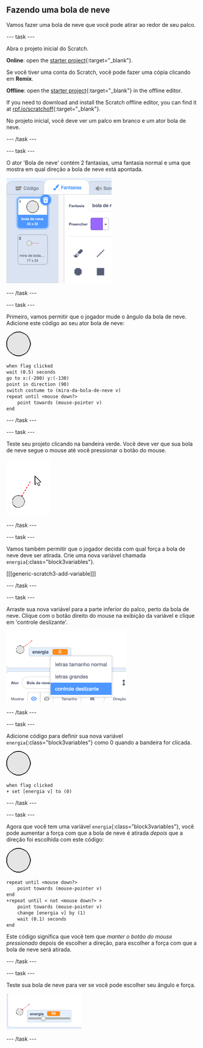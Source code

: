 ## Fazendo uma bola de neve

Vamos fazer uma bola de neve que você pode atirar ao redor de seu palco.

--- task ---

Abra o projeto inicial do Scratch.

**Online**: open the [starter project](https://rpf.io/snowball-fight-on){:target="_blank"}.

Se você tiver uma conta do Scratch, você pode fazer uma cópia clicando em **Remix**.

**Offline**: open the [starter project](https://rpf.io/p/pt-BR/snowball-fight-go){:target="_blank"} in the offline editor.

If you need to download and install the Scratch offline editor, you can find it at [rpf.io/scratchoff](https://rpf.io/scratchoff){:target="_blank"}.

No projeto inicial, você deve ver um palco em branco e um ator bola de neve.

--- /task ---

--- task ---

O ator 'Bola de neve' contém 2 fantasias, uma fantasia normal e uma que mostra em qual direção a bola de neve está apontada.

![fantasias de bolas de neve](images/snow-costume.png)

--- /task ---

--- task ---

Primeiro, vamos permitir que o jogador mude o ângulo da bola de neve. Adicione este código ao seu ator bola de neve:

![ator bola de neve](images/snowball-sprite.png)

```blocks3
when flag clicked
wait (0.5) seconds
go to x:(-200) y:(-130)
point in direction (90)
switch costume to (mira-da-bola-de-neve v)
repeat until <mouse down?>
    point towards (mouse-pointer v)
end
```

--- /task ---

--- task ---

Teste seu projeto clicando na bandeira verde. Você deve ver que sua bola de neve segue o mouse até você pressionar o botão do mouse.

![ator mira de bola de neve apontando na mesma direção que o ponteiro do mouse](images/snow-mouse.png)

--- /task ---

--- task ---

Vamos também permitir que o jogador decida com qual força a bola de neve deve ser atirada. Crie uma nova variável chamada `energia`{:class="block3variables"}.

[[[generic-scratch3-add-variable]]]

--- /task ---

--- task ---

Arraste sua nova variável para a parte inferior do palco, perto da bola de neve. Clique com o botão direito do mouse na exibição da variável e clique em 'controle deslizante'.

![variável alterada para controle deslizante](images/snow-slider.png)

--- /task ---

--- task ---

Adicione código para definir sua nova variável `energia`{:class="block3variables"} como 0 quando a bandeira for clicada.

![ator bola de neve](images/snowball-sprite.png)

```blocks3
when flag clicked
+ set [energia v] to (0)
```

--- /task ---

--- task ---

Agora que você tem uma variável `energia`{:class="block3variables"}, você pode aumentar a força com que a bola de neve é atirada _depois_ que a direção foi escolhida com este código:

![ator bola-de-neve](images/snowball-sprite.png)

```blocks3
repeat until <mouse down?>
    point towards (mouse-pointer v)
end
+repeat until < not <mouse down?> >
    point towards (mouse-pointer v)
    change [energia v] by (1)
    wait (0.1) seconds
end
```

Este código significa que você tem que _manter o botão do mouse pressionado_ depois de escolher a direção, para escolher a força com que a bola de neve será atirada.

--- /task ---

--- task ---

Teste sua bola de neve para ver se você pode escolher seu ângulo e força.

![variável energia em 35 ao lado da mira de bola de neve](images/snow-test.png)

--- /task ---
